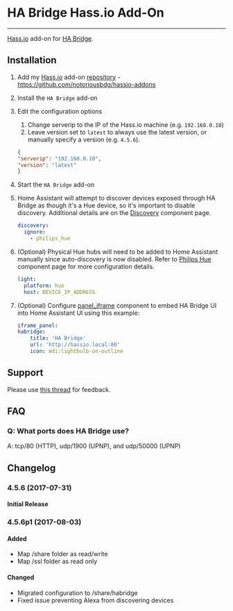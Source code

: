 # HA Bridge Hass.io Add-On
---------

[Hass.io](https://home-assistant.io/hassio/) add-on for [HA Bridge](https://github.com/bwssytems/ha-bridge).

## Installation

1. Add my [Hass.io](https://home-assistant.io/hassio/) add-on [repository](https://github.com/notoriousbdg/hassio-addons) - https://github.com/notoriousbdg/hassio-addons
2. Install the `HA Bridge` add-on
3. Edit the configuration options
    1. Change serverip to the IP of the Hass.io machine (e.g. `192.168.0.10`)
    2. Leave version set to `latest` to always use the latest version, or manually specify a version (e.g. `4.5.6`).

    ```json
    {
    "serverip": "192.168.0.10",
    "version": "latest"
    }
    ```

4. Start the `HA Bridge` add-on
5. Home Assistant will attempt to discover devices exposed through HA Bridge as though it's a Hue device, so it's important to disable discovery.  Additional details are on the [Discovery](https://home-assistant.io/components/discovery/) component page.

    ```yaml
    discovery:
      ignore:
        - philips_hue
    ```
6. (Optional) Physical Hue hubs will need to be added to Home Assistant manually since auto-discovery is now disabled.  Refer to [Philips Hue](https://home-assistant.io/components/light.hue/) component page for more configuration details.

    ```yaml
    light:
      platform: hue
      host: DEVICE_IP_ADDRESS
    ```
7. (Optional) Configure [panel_iframe](https://home-assistant.io/components/panel_iframe/) component to embed HA Bridge UI into Home Assistant UI using this example:

    ```yaml
    iframe_panel:
    habridge:
        title: 'HA Bridge'
        url: 'http://hassio.local:80'
        icon: mdi:lightbulb-on-outline
    ```

## Support

Please use [this thread](https://community.home-assistant.io/t/repository-notoriousbdg-add-ons-node-red-and-ha-bridge/23247) for feedback.

## FAQ

### Q: What ports does HA Bridge use?
A: tcp/80 (HTTP), udp/1900 (UPNP), and udp/50000 (UPNP)


## Changelog

### 4.5.6 (2017-07-31)
#### Initial Release

### 4.5.6p1 (2017-08-03)
#### Added
- Map /share folder as read/write
- Map /ssl folder as read only
#### Changed
- Migrated configuration to /share/habridge
- Fixed issue preventing Alexa from discovering devices
